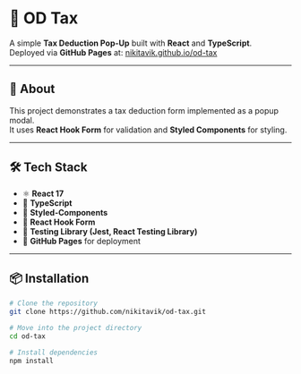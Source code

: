 # 🧾 OD Tax

A simple **Tax Deduction Pop-Up** built with **React** and **TypeScript**.  
Deployed via **GitHub Pages** at: [nikitavik.github.io/od-tax](https://nikitavik.github.io/od-tax/)

---

## 🚀 About

This project demonstrates a tax deduction form implemented as a popup modal.  
It uses **React Hook Form** for validation and **Styled Components** for styling.

---

## 🛠️ Tech Stack

- ⚛️ **React 17**
- 🧩 **TypeScript**
- 🎨 **Styled-Components**
- 🧾 **React Hook Form**
- 🧪 **Testing Library (Jest, React Testing Library)**
- 🚀 **GitHub Pages** for deployment

---

## 📦 Installation

```bash
# Clone the repository
git clone https://github.com/nikitavik/od-tax.git

# Move into the project directory
cd od-tax

# Install dependencies
npm install
